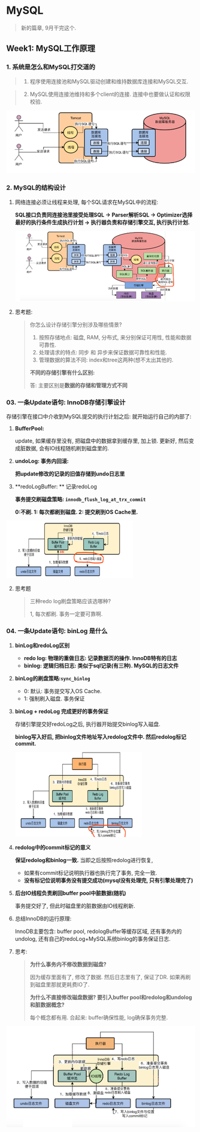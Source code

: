# MySQL 

> 新的篇章, 9月干完这个. 



## Week1: MySQL工作原理

### 1. 系统是怎么和MySQL打交道的

> 1. 程序使用连接池和MySQL驱动创建和维持数据库连接和MySQL交互.

> 2.  MySQL使用连接池维持和多个client的连接. 连接中也要做认证和权限校验.

![image-20200905212344770](week1.assets/image-20200905212344770.png)

### 2. MySQL的结构设计

1. 网络连接必须让线程来处理, 每个SQL请求在MySQL中的流程:

   **SQL接口负责同连接池里接受处理SQL -> Parser解析SQL -> Optimizer选择最好的执行条件生成执行计划 -> 执行器负责和存储引擎交互, 执行执行计划.** 

   ![image-20200905212623134](week1.assets/image-20200905212623134.png)

2. 思考题: 

   > 你怎么设计存储引擎分别涉及哪些情景? 
   >
   > 1. 按照存储地点: 磁盘, RAM, 分布式, 来分别保证可用性, 性能和数据可靠性.
   > 2. 处理请求的特点: 同步 和 异步来保证数据可靠性和性能.
   > 3. 管理数据的算法不同: index和tree这两种(想不太出其他的. 
   >
   > **不同的存储引擎有什么区别:** 
   >
   > 答: 主要区别是**数据的存储和管理方式不同**



### 03. 一条Update语句: InnoDB存储引擎设计

存储引擎在接口中介收到MySQL提交的执行计划之后: 就开始运行自己的内部了:

1. **BufferPool:** 

   update, 如果缓存里没有, 把磁盘中的数据拿到缓存里, 加上锁.  更新好, 然后变成脏数据, 会有IO线程随机刷到磁盘里的.

2. **undoLog: 事务内回滚:**

   **把update修改的记录的旧值存储到undo日志里**

3. **redoLogBuffer: ** 记录redoLog

   **事务提交刷磁盘策略: `innodb_flush_log_at_trx_commit`** 

   **0:不刷. 1: 每次都刷到磁盘. 2: 提交刷到OS Cache里.**

<img src="week1.assets/image-20200905214303693.png" alt="image-20200905214303693" style="zoom: 33%;" />

2. 思考题

   > 三种redo log刷盘策略应该选哪种?
   >
   > 1, 每次都刷. 事务一定要可靠啊.

### 04. 一条Update语句: binLog 是什么

1. **binLog和redoLog区别**
   - **redo log: 物理的重做日志: 记录数据页的操作. InnoDB特有的日志**
   - **binlog: 逻辑归档日志: 类似于sql记录(有三种). MySQL的日志文件**

2. **binLog的刷盘策略:`sync_binlog`**

   - 0: 默认: 事务提交写入OS Cache. 
   - 1: 强制刷入磁盘. 事务保证

3. **binLog + redoLog 完成更好的事务保证**

   存储引擎提交好redoLog之后, 执行器开始提交binlog写入磁盘. 

   **binlog写入好后, 把binlog文件地址写入redolog文件中. 然后redolog标记commit.**

   <img src="week1.assets/image-20200905233653987.png" alt="image-20200905233653987" style="zoom: 33%;" />

4. **redolog中的commit标记的意义**

   **保证redolog和binlog一致.** 当即之后按照redolog进行恢复, 

   - 如果有commit标记说明执行器也执行完了事务, 完全一致. 
   - **没有标记位说明事务没有提交成功(mysql没有处理完, 只有引擎处理完了)**

5. **后台IO线程负责刷回buffer pool中脏数据(随机)**

   事务提交好了, 但此时磁盘里的脏数据由IO线程刷新. 

6. 总结InnoDB的运行原理:

   InnoDB主要包含: buffer pool, redologBuffer等缓存区域, 还有事务内的undolog, 还有自己的redoLog+MySQL系统binlog的事务保证日志. 

7. 思考:

   > **为什么事务内不修改数据到磁盘?**
   >
   > 因为缓存里面有了, 修改了数据. 然后日志里有了, 保证了DR. 如果再刷到磁盘里那就更耗费IO了. 
   >
   > **为什么不直接修改磁盘数据? 要引入buffer pool和redolog和undolog和脏数据概念?**
   >
   > 每个概念都有用. 合起来: buffer确保性能, log确保事务完整.

![InnoDB执行引擎初步工作流程](week1.assets/InnoDB执行引擎初步工作流程.png)





















